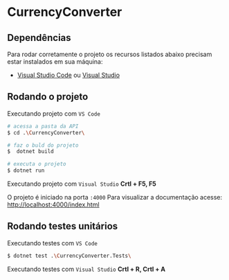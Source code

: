 # CurrencyConverter

## Dependências

Para rodar corretamente o projeto os recursos listados abaixo precisam estar instalados em sua máquina:

- [Visual Studio Code](https://code.visualstudio.com/download) ou [Visual Studio](https://visualstudio.microsoft.com/pt-br/downloads/)

## Rodando o projeto

Executando projeto com `VS Code`

```bash
# acessa a pasta da API  
$ cd .\CurrencyConverter\

# faz o buld do projeto
$  dotnet build

# executa o projeto  
$ dotnet run
```

Executando projeto com `Visual Studio`
**Crtl + F5, F5**

O projeto é iniciado na porta `:4000` 
Para visualizar a documentação acesse: [http://localhost:4000/index.html](http://localhost:4000/index.html)


## Rodando testes unitários

Executando testes com `VS Code`
```bash
$ dotnet test .\CurrencyConverter.Tests\ 
```

Executando testes com `Visual Studio`
**Crtl + R, Crtl + A**
